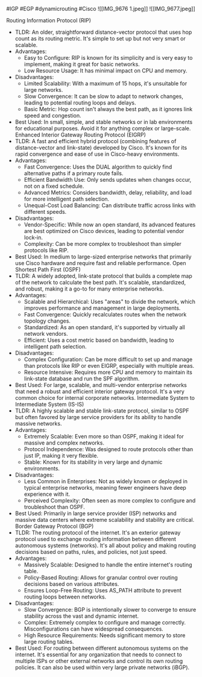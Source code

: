#IGP #EGP #dynamicrouting #Cisco 
![[IMG_9676 1.jpeg]]
![[IMG_9677.jpeg]]


Routing Information Protocol (RIP)
 * TLDR: An older, straightforward distance-vector protocol that uses hop count as its routing metric. It's simple to set up but not very smart or scalable.
 * Advantages:
   * Easy to Configure: RIP is known for its simplicity and is very easy to implement, making it great for basic networks.
   * Low Resource Usage: It has minimal impact on CPU and memory.
 * Disadvantages:
   * Limited Scalability: With a maximum of 15 hops, it's unsuitable for large networks.
   * Slow Convergence: It can be slow to adapt to network changes, leading to potential routing loops and delays.
   * Basic Metric: Hop count isn't always the best path, as it ignores link speed and congestion.
 * Best Used: In small, simple, and stable networks or in lab environments for educational purposes. Avoid it for anything complex or large-scale.
Enhanced Interior Gateway Routing Protocol (EIGRP)
 * TLDR: A fast and efficient hybrid protocol (combining features of distance-vector and link-state) developed by Cisco. It's known for its rapid convergence and ease of use in Cisco-heavy environments.
 * Advantages:
   * Fast Convergence: Uses the DUAL algorithm to quickly find alternative paths if a primary route fails.
   * Efficient Bandwidth Use: Only sends updates when changes occur, not on a fixed schedule.
   * Advanced Metrics: Considers bandwidth, delay, reliability, and load for more intelligent path selection.
   * Unequal-Cost Load Balancing: Can distribute traffic across links with different speeds.
 * Disadvantages:
   * Vendor-Specific: While now an open standard, its advanced features are best optimized on Cisco devices, leading to potential vendor lock-in.
   * Complexity: Can be more complex to troubleshoot than simpler protocols like RIP.
 * Best Used: In medium to large-sized enterprise networks that primarily use Cisco hardware and require fast and reliable performance.
Open Shortest Path First (OSPF)
 * TLDR: A widely adopted, link-state protocol that builds a complete map of the network to calculate the best path. It's scalable, standardized, and robust, making it a go-to for many enterprise networks.
 * Advantages:
   * Scalable and Hierarchical: Uses "areas" to divide the network, which improves performance and management in large deployments.
   * Fast Convergence: Quickly recalculates routes when the network topology changes.
   * Standardized: As an open standard, it's supported by virtually all network vendors.
   * Efficient: Uses a cost metric based on bandwidth, leading to intelligent path selection.
 * Disadvantages:
   * Complex Configuration: Can be more difficult to set up and manage than protocols like RIP or even EIGRP, especially with multiple areas.
   * Resource Intensive: Requires more CPU and memory to maintain its link-state database and run the SPF algorithm.
 * Best Used: For large, scalable, and multi-vendor enterprise networks that need a robust and efficient interior gateway protocol. It's a very common choice for internal corporate networks.
Intermediate System to Intermediate System (IS-IS)
 * TLDR: A highly scalable and stable link-state protocol, similar to OSPF but often favored by large service providers for its ability to handle massive networks.
 * Advantages:
   * Extremely Scalable: Even more so than OSPF, making it ideal for massive and complex networks.
   * Protocol Independence: Was designed to route protocols other than just IP, making it very flexible.
   * Stable: Known for its stability in very large and dynamic environments.
 * Disadvantages:
   * Less Common in Enterprises: Not as widely known or deployed in typical enterprise networks, meaning fewer engineers have deep experience with it.
   * Perceived Complexity: Often seen as more complex to configure and troubleshoot than OSPF.
 * Best Used: Primarily in large service provider (ISP) networks and massive data centers where extreme scalability and stability are critical.
Border Gateway Protocol (BGP)
 * TLDR: The routing protocol of the internet. It's an exterior gateway protocol used to exchange routing information between different autonomous systems (networks). It's all about policy and making routing decisions based on paths, rules, and policies, not just speed.
 * Advantages:
   * Massively Scalable: Designed to handle the entire internet's routing table.
   * Policy-Based Routing: Allows for granular control over routing decisions based on various attributes.
   * Ensures Loop-Free Routing: Uses AS_PATH attribute to prevent routing loops between networks.
 * Disadvantages:
   * Slow Convergence: BGP is intentionally slower to converge to ensure stability across the vast and dynamic internet.
   * Complex: Extremely complex to configure and manage correctly. Misconfigurations can have widespread consequences.
   * High Resource Requirements: Needs significant memory to store large routing tables.
 * Best Used: For routing between different autonomous systems on the internet. It's essential for any organization that needs to connect to multiple ISPs or other external networks and control its own routing policies. It can also be used within very large private networks (iBGP).
